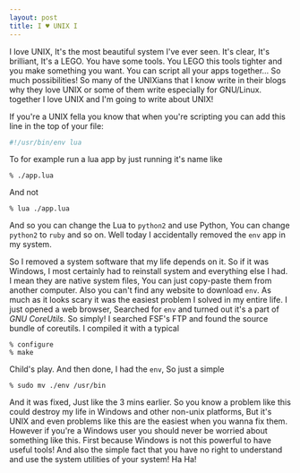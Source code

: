 ```yaml
---
layout: post
title: I ♥︎ UNIX I
---
```


I love UNIX, It's the most beautiful system I've ever seen. It's clear, It's brilliant, It's a LEGO. You have some tools. You LEGO this tools tighter and you make something you want. You can script all your apps together… So much possibilities! So many of the UNIXians that I know write in their blogs why they love UNIX or some of them write especially for GNU/Linux. together I love UNIX and I'm going to write about UNIX!

If you're a UNIX fella you know that when you're scripting you can add this line in the top of your file:

```Bash
#!/usr/bin/env lua
```

To for example run a lua app by just running it's name like

```
% ./app.lua
```

And not

```
% lua ./app.lua
```

And so you can change the Lua to `python2` and use Python, You can change `python2` to `ruby` and so on. Well today I accidentally removed the `env` app in my system.

So I removed a system software that my life depends on it. So if it was Windows, I most certainly had to reinstall system and everything else I had. I mean they are native system files, You can just copy-paste them from another computer. Also you can't find any website to download `env`. As much as it looks scary it was the easiest problem I solved in my entire life. I just opened a web browser, Searched for `env` and turned out it's a part of 	*GNU CoreUtils*. So simply! I searched FSF's FTP and found the source bundle of coreutils. I compiled it with a typical

```
% configure
% make
```

Child's play. And then done, I had the `env`, So just a simple

```
% sudo mv ./env /usr/bin
```

And it was fixed, Just like the 3 mins earlier. So you know a problem like this could destroy my life in Windows and other non-unix platforms, But it's UNIX and even problems like this are the easiest when you wanna fix them. However if you're a Windows user you should never be worried about something like this. First because Windows is not this powerful to have useful tools! And also the simple fact that you have no right to understand and use the system utilities of your system! Ha Ha!